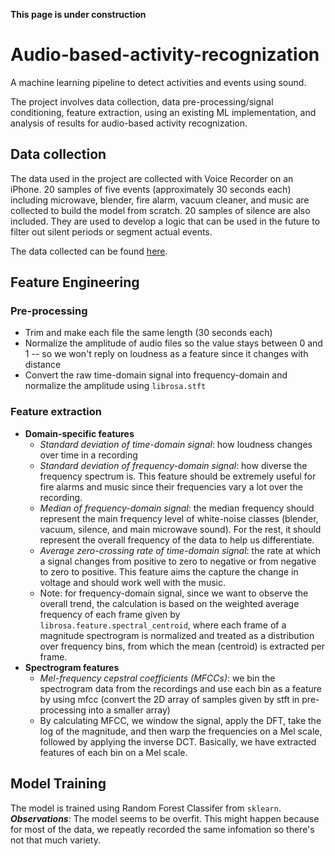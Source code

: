 **This page is under construction**

# Audio-based-activity-recognization
A machine learning pipeline to detect activities and events using sound.

The project involves data collection, data pre-processing/signal conditioning, feature extraction, using an existing ML implementation, and analysis of results for audio-based activity recognization.

## Data collection
The data used in the project are collected with Voice Recorder on an iPhone. 20 samples of five events (approximately 30 seconds each) including microwave, blender, fire alarm, vacuum cleaner, and music are collected to build the model from scratch. 20 samples of silence are also included. They are used to develop a logic that can be used in the future to filter out silent periods or segment actual events.

The data collected can be found [here](https://www.dropbox.com/s/thcsh8bc055x6ya/data.zip?dl=0).

## Feature Engineering

### Pre-processing
- Trim and make each file the same length (30 seconds each)
- Normalize the amplitude of audio files so the value stays between 0 and 1 -- so we won't reply on loudness as a feature since it changes with distance
- Convert the raw time-domain signal into frequency-domain and normalize the amplitude using `librosa.stft`
### Feature extraction
- **Domain-specific features**
  - *Standard deviation of time-domain signal*: how loudness changes over time in a recording
  - *Standard deviation of frequency-domain signal*: how diverse the frequency spectrum is. This feature should be extremely useful for fire alarms and music since their frequencies vary a lot over the recording.
  - *Median of frequency-domain signal*: the median frequency should represent the main frequency level of white-noise classes (blender, vacuum, silence, and main microwave sound). For the rest, it should represent the overall frequency of the data to help us differentiate.
  - *Average zero-crossing rate of time-domain signal*: the rate at which a signal changes from positive to zero to negative or from negative to zero to positive. This feature aims the capture the change in voltage and should work well with the music.
  - Note: for frequency-domain signal, since we want to observe the overall trend, the calculation is based on the weighted average frequency of each frame given by `librosa.feature.spectral_centroid`, where each frame of a magnitude spectrogram is normalized and treated as a distribution over frequency bins, from which the mean (centroid) is extracted per frame.
- **Spectrogram features**
  - *Mel-frequency cepstral coefficients (MFCCs)*: we bin the spectrogram data from the recordings and use each bin as a feature by using mfcc (convert the 2D array of samples given by stft in pre-processing into a smaller array)
  - By calculating MFCC, we window the signal, apply the DFT, take the log of the magnitude, and then warp the frequencies on a Mel scale, followed by applying the inverse DCT. Basically, we have extracted features of each bin on a Mel scale.
  

## Model Training
The model is trained using Random Forest Classifer from `sklearn`.
***Observations***: The model seems to be overfit. This might happen because for most of the data, we repeatly recorded the same infomation so there's not that much variety.
